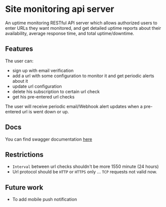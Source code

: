 # Site monitoring api server
An uptime monitoring RESTful API server which allows authorized users to enter URLs they want monitored, and get detailed uptime reports about their availability, average response time, and total uptime/downtime.

## Features
The user can:
  - sign up with email verification
  - add a url with some configuration to monitor it and get periodic alerts about it
  - update url configuration
  - delete his subscription to certain url check
  - get his pre-entered url checks

The user will receive periodic email/Webhook alert updates when a pre-entered url is went down or up.

## Docs
You can find swagger documentation [here](https://monitor-url-api.herokuapp.com/api-docs/#/)

## Restrictions
- `Interval` between url checks shouldn't be more 1550 minute (24 hours)
- Url protocol should be `HTTP` or `HTTPS` only ... `TCP` requests not valid now.

## Future work
- To add mobile push notification
